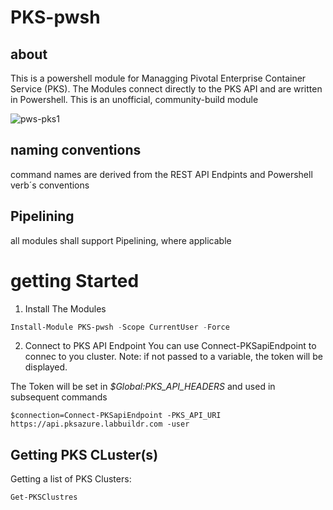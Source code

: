 # PKS-pwsh

## about
This is a powershell module for Managging Pivotal Enterprise Container Service (PKS).
The Modules connect directly to the PKS API and are written in Powershell.
This is an unofficial, community-build module 

![pws-pks1](https://user-images.githubusercontent.com/8255007/65012052-123ce780-d916-11e9-9026-f9058c1c0128.gif)

## naming conventions
command names are derived from the REST API Endpints and Powershell verb´s conventions

## Pipelining
all modules shall support Pipelining, where applicable

# getting Started

1. Install The Modules

```Powershell
Install-Module PKS-pwsh -Scope CurrentUser -Force
```

2. Connect to PKS API Endpoint
You can use Connect-PKSapiEndpoint to connec to you cluster.
Note: if not passed to a variable, the token will be displayed.

The  Token will be set in *$Global:PKS_API_HEADERS* and used in subsequent commands 
```
$connection=Connect-PKSapiEndpoint -PKS_API_URI https://api.pksazure.labbuildr.com -user
```

## Getting PKS CLuster(s)

Getting a list of PKS Clusters:
```Powershell
Get-PKSClustres
````




